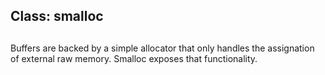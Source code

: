 ## Class: smalloc

## 

Buffers are backed by a simple allocator that only handles the assignation of
external raw memory. Smalloc exposes that functionality.